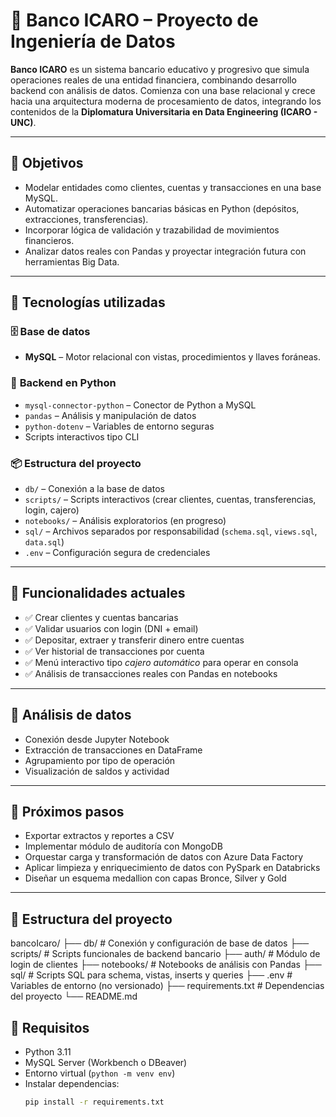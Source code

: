 # 🏦 Banco ICARO – Proyecto de Ingeniería de Datos

**Banco ICARO** es un sistema bancario educativo y progresivo que simula operaciones reales de una entidad financiera, combinando desarrollo backend con análisis de datos. Comienza con una base relacional y crece hacia una arquitectura moderna de procesamiento de datos, integrando los contenidos de la **Diplomatura Universitaria en Data Engineering (ICARO - UNC)**.

---

## 🎯 Objetivos

- Modelar entidades como clientes, cuentas y transacciones en una base MySQL.
- Automatizar operaciones bancarias básicas en Python (depósitos, extracciones, transferencias).
- Incorporar lógica de validación y trazabilidad de movimientos financieros.
- Analizar datos reales con Pandas y proyectar integración futura con herramientas Big Data.

---

## 🧰 Tecnologías utilizadas

### 🗄️ **Base de datos**
- **MySQL** – Motor relacional con vistas, procedimientos y llaves foráneas.

### 🐍 **Backend en Python**
- `mysql-connector-python` – Conector de Python a MySQL
- `pandas` – Análisis y manipulación de datos
- `python-dotenv` – Variables de entorno seguras
- Scripts interactivos tipo CLI

### 📦 **Estructura del proyecto**
- `db/` – Conexión a la base de datos
- `scripts/` – Scripts interactivos (crear clientes, cuentas, transferencias, login, cajero)
- `notebooks/` – Análisis exploratorios (en progreso)
- `sql/` – Archivos separados por responsabilidad (`schema.sql`, `views.sql`, `data.sql`)
- `.env` – Configuración segura de credenciales

---

## 🔄 Funcionalidades actuales

- ✅ Crear clientes y cuentas bancarias
- ✅ Validar usuarios con login (DNI + email)
- ✅ Depositar, extraer y transferir dinero entre cuentas
- ✅ Ver historial de transacciones por cuenta
- ✅ Menú interactivo tipo *cajero automático* para operar en consola
- ✅ Análisis de transacciones reales con Pandas en notebooks

---

## 🧪 Análisis de datos

- Conexión desde Jupyter Notebook
- Extracción de transacciones en DataFrame
- Agrupamiento por tipo de operación
- Visualización de saldos y actividad

---

## 🚧 Próximos pasos

- Exportar extractos y reportes a CSV
- Implementar módulo de auditoría con MongoDB
- Orquestar carga y transformación de datos con Azure Data Factory
- Aplicar limpieza y enriquecimiento de datos con PySpark en Databricks
- Diseñar un esquema medallion con capas Bronce, Silver y Gold

---

## 📁 Estructura del proyecto

bancoIcaro/
├── db/ # Conexión y configuración de base de datos
├── scripts/ # Scripts funcionales de backend bancario
├── auth/ # Módulo de login de clientes
├── notebooks/ # Notebooks de análisis con Pandas
├── sql/ # Scripts SQL para schema, vistas, inserts y queries
├── .env # Variables de entorno (no versionado)
├── requirements.txt # Dependencias del proyecto
└── README.md

## 📎 Requisitos

- Python 3.11
- MySQL Server (Workbench o DBeaver)
- Entorno virtual (`python -m venv env`)
- Instalar dependencias:
  ```bash
  pip install -r requirements.txt
